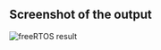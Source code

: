 ## Screenshot of the output

![freeRTOS result](https://user-images.githubusercontent.com/43919074/125353686-88bc9c00-e36b-11eb-983f-9738537f140e.png)
